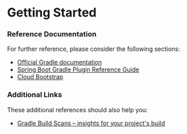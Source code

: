 # Getting Started

### Reference Documentation
For further reference, please consider the following sections:

* [Official Gradle documentation](https://docs.gradle.org)
* [Spring Boot Gradle Plugin Reference Guide](https://docs.spring.io/spring-boot/docs/2.2.1.RELEASE/gradle-plugin/reference/html/)
* [Cloud Bootstrap](https://spring.io/projects/spring-cloud-commons)

### Additional Links
These additional references should also help you:

* [Gradle Build Scans – insights for your project's build](https://scans.gradle.com#gradle)

